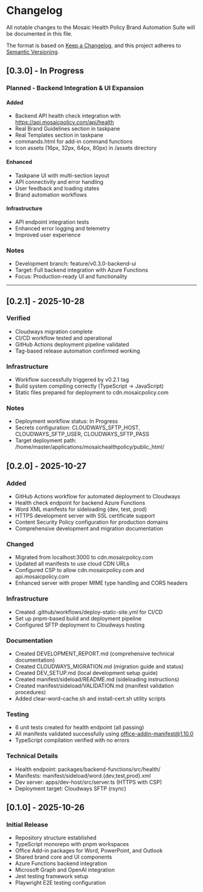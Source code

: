 # Changelog

All notable changes to the Mosaic Health Policy Brand Automation Suite will be documented in this file.

The format is based on [Keep a Changelog](https://keepachangelog.com/en/1.0.0/),
and this project adheres to [Semantic Versioning](https://semver.org/spec/v2.0.0.html).

## [0.3.0] - In Progress

### Planned - Backend Integration & UI Expansion

#### Added

- Backend API health check integration with https://api.mosaicpolicy.com/api/health
- Real Brand Guidelines section in taskpane
- Real Templates section in taskpane
- commands.html for add-in command functions
- Icon assets (16px, 32px, 64px, 80px) in /assets directory

#### Enhanced

- Taskpane UI with multi-section layout
- API connectivity and error handling
- User feedback and loading states
- Brand automation workflows

#### Infrastructure

- API endpoint integration tests
- Enhanced error logging and telemetry
- Improved user experience

### Notes

- Development branch: feature/v0.3.0-backend-ui
- Target: Full backend integration with Azure Functions
- Focus: Production-ready UI and functionality

---

## [0.2.1] - 2025-10-28

### Verified

- Cloudways migration complete
- CI/CD workflow tested and operational
- GitHub Actions deployment pipeline validated
- Tag-based release automation confirmed working

### Infrastructure

- Workflow successfully triggered by v0.2.1 tag
- Build system compiling correctly (TypeScript → JavaScript)
- Static files prepared for deployment to cdn.mosaicpolicy.com

### Notes

- Deployment workflow status: In Progress
- Secrets configuration: CLOUDWAYS_SFTP_HOST, CLOUDWAYS_SFTP_USER, CLOUDWAYS_SFTP_PASS
- Target deployment path: /home/master/applications/mosaichealthpolicy/public_html/

## [0.2.0] - 2025-10-27

### Added

- GitHub Actions workflow for automated deployment to Cloudways
- Health check endpoint for backend Azure Functions
- Word XML manifests for sideloading (dev, test, prod)
- HTTPS development server with SSL certificate support
- Content Security Policy configuration for production domains
- Comprehensive development and migration documentation

### Changed

- Migrated from localhost:3000 to cdn.mosaicpolicy.com
- Updated all manifests to use cloud CDN URLs
- Configured CSP to allow cdn.mosaicpolicy.com and api.mosaicpolicy.com
- Enhanced server with proper MIME type handling and CORS headers

### Infrastructure

- Created .github/workflows/deploy-static-site.yml for CI/CD
- Set up pnpm-based build and deployment pipeline
- Configured SFTP deployment to Cloudways hosting

### Documentation

- Created DEVELOPMENT_REPORT.md (comprehensive technical documentation)
- Created CLOUDWAYS_MIGRATION.md (migration guide and status)
- Created DEV_SETUP.md (local development setup guide)
- Created manifest/sideload/README.md (sideloading instructions)
- Created manifest/sideload/VALIDATION.md (manifest validation procedures)
- Added clear-word-cache.sh and install-cert.sh utility scripts

### Testing

- 6 unit tests created for health endpoint (all passing)
- All manifests validated successfully using office-addin-manifest@1.10.0
- TypeScript compilation verified with no errors

### Technical Details

- Health endpoint: packages/backend-functions/src/health/
- Manifests: manifest/sideload/word.{dev,test,prod}.xml
- Dev server: apps/dev-host/src/server.ts (HTTPS with CSP)
- Deployment target: Cloudways SFTP (rsync)

## [0.1.0] - 2025-10-26

### Initial Release

- Repository structure established
- TypeScript monorepo with pnpm workspaces
- Office Add-in packages for Word, PowerPoint, and Outlook
- Shared brand core and UI components
- Azure Functions backend integration
- Microsoft Graph and OpenAI integration
- Jest testing framework setup
- Playwright E2E testing configuration
